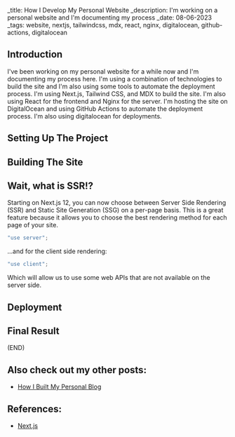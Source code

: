 _title: How I Develop My Personal Website
_description: I'm working on a personal website and I'm documenting my process
_date: 08-06-2023
_tags: website, nextjs, tailwindcss, mdx, react, nginx, digitalocean, github-actions, digitalocean

## Introduction

I've been working on my personal website for a while now and I'm documenting my process here.
I'm using a combination of technologies to build the site and I'm also using some tools to automate the deployment
process.
I'm using Next.js, Tailwind CSS, and MDX to build the site. I'm also using React for the frontend and Nginx for the
server.
I'm hosting the site on DigitalOcean and using GitHub Actions to automate the deployment process.
I'm also using digitalocean for deployments.

## Setting Up The Project

## Building The Site

## Wait, what is SSR!?

Starting on Next.js 12, you can now choose between Server Side Rendering (SSR) and Static Site Generation (SSG) on a
per-page basis.
This is a great feature because it allows you to choose the best rendering method for each page of your site.

```javascript
"use server";
```

...and for the client side rendering:

```javascript
"use client";
```

Which will allow us to use some web APIs that are not available on the server side.

## Deployment

## Final Result

(END)

## Also check out my other posts:

- [How I Built My Personal Blog](/post/how-i-develop-my-personal-website)

## References:

- [Next.js](https://nextjs.org/)